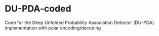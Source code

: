 # DU-PDA-coded
Code for the Deep Unfolded Probability Association Detector (DU-PDA) implementation with polar encoding/decoding
